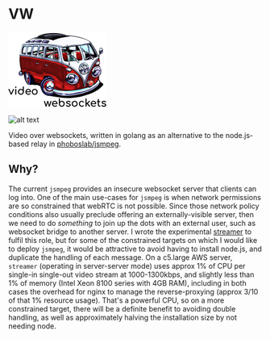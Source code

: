 # VW

![alt text][logo]

![alt text][status]

Video over websockets, written in golang as an alternative to the node.js-based relay in [phoboslab/jsmpeg](https://github.com/phoboslabs/msjpeg).

## Why?
The current ```jsmpeg``` provides an insecure websocket server that clients can log into. One of the main use-cases for ```jsmpeg``` is when network permissions are so constrained that webRTC is not possible.  Since those network policy conditions also usually preclude offering an externally-visible server, then we need to do _something_ to join up the dots with an external user, such as websocket bridge to another server. I wrote the experimental [streamer](https://github.com/timdrysdale/streamer) to fulfil this role, but for some of the constrained targets on which I would like to deploy ```jsmpeg```, it would be attractive to avoid having to install node.js, and duplicate the handling of each message. On a c5.large AWS server, ```streamer``` (operating in server-server mode) uses approx 1% of CPU per single-in single-out video stream at 1000-1300kbps, and slightly less than 1% of memory (Intel Xeon 8100 series with 4GB RAM), including in both cases the overhead for nginx to manage the reverse-proxying (approx 3/10 of that 1% resource usage). That's a powerful CPU, so on a more constrained target, there will be a definite benefit to avoiding double handling, as well as approximately halving the installation size by not needing node.




[status]: https://img.shields.io/badge/alpha-do%20not%20use-orange "Alpha status, do not use" 
[logo]: ./img/logo.png "VW logo"

